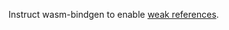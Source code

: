 Instruct wasm-bindgen to enable [weak references](https://rustwasm.github.io/docs/wasm-bindgen/reference/weak-references.html).
